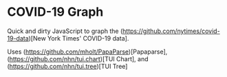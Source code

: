 # COVID-19 Graph
Quick and dirty JavaScript to graph the (https://github.com/nytimes/covid-19-data)[New York Times' COVID-19 data].

Uses (https://github.com/mholt/PapaParse)[Papaparse], (https://github.com/nhn/tui.chart)[TUI Chart], and (https://github.com/nhn/tui.tree)[TUI Tree]
